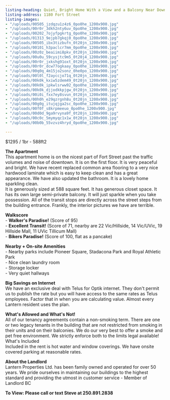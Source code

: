 ```yaml
---
listing-heading: Quiet, Bright Home With a View and a Balcony Near Downtown
listing-address: 1180 Fort Street
listing-images:
- "/uploads/00505_jzdqzu1z4z6_0po0he_1200x900.jpg"
- "/uploads/00r0r_3dkh2nty6uv_0po0he_1200x900.jpg"
- "/uploads/00202_7ojyfpgkrtg_0po0he_1200x900.jpg"
- "/uploads/01313_9ejpb7gkqj0_0po0he_1200x900.jpg"
- "/uploads/00505_ibx3tizbufn_0t20jn_1200x900.jpg"
- "/uploads/00101_h3paclcr7mm_0po0he_1200x900.jpg"
- "/uploads/00z0z_beaiimi8pkv_0t20jn_1200x900.jpg"
- "/uploads/00u0u_59cysjtc9m5_0t20j4_1200x900.jpg"
- "/uploads/00r0r_jxkshg91oxt_0t20jn_1200x900.jpg"
- "/uploads/00r0r_dcw77ogkaay_0po0he_1200x900.jpg"
- "/uploads/00q0q_4m15jo2sonz_0he0po_1200x900.jpg"
- "/uploads/00l0l_f2ayccjo71q_0t20jn_1200x900.jpg"
- "/uploads/00k0k_kxiw5zdem49_0t20jn_1200x900.jpg"
- "/uploads/00k0k_ipkwlsrww92_0po0he_1200x900.jpg"
- "/uploads/00k0k_djjodkkpjgw_0t20jn_1200x900.jpg"
- "/uploads/00i0i_fxx7ey8svun_0t20jn_1200x900.jpg"
- "/uploads/00h0h_e29qzrgnh8u_0t20jn_1200x900.jpg"
- "/uploads/00g0g_itujqjga2sc_0po0he_1200x900.jpg"
- "/uploads/00f0f_s8krpmeeuo_0po0he_1200x900.jpg"
- "/uploads/00d0d_9ga9rvyna9f_0t20jn_1200x900.jpg"
- "/uploads/00c0c_5mymyqc1x1w_0t20jn_1200x900.jpg"
- "/uploads/00b0b_55vzvz4hryd_0po0he_1200x900.jpg"

---
```

$1295 / 1br - 588ft2

**The Apartment**  
This apartment home is on the nicest part of Fort Street past the traffic volumes and noise of downtown. It is on the first floor. It is very peaceful and bright. We have recent replaced common area flooring to a very nice hardwood laminate which is easy to keep clean and has a great appearance. We have also updated the bathroom. It is a lovely home sparkling clean.  
It is generously sized at 588 square feet. It has generous closet space. It has its own large semi-private balcony. It will just sparkle when you take possession. All of the transit stops are directly across the street steps from the building entrance. Frankly, the interior pictures we have are terrible.  
  
**Walkscore**  
\- **Walker's Paradise!** (Score of 95)  
\- **Excellent Transit!** (Score of 71, nearby are 22 Vic/Hillside, 14 Vic/UVic, 19 Hillside Mall, 11 UVic Tillicum Mall)  
\- **Bikers Paradise!** (Score of 100, flat as a pancake)  
  
**Nearby + On-site Amenities**  
\- Nearby parks include Pioneer Square, Stadacona Park and Royal Athletic Park  
\- Nice clean laundry room  
\- Storage locker  
\- Very quiet hallways  
  
**Big Savings on Internet**  
We have an exclusive deal with Telus for Optik internet. They don't permit us to publish the rate but you will have access to the same rates as Telus employees. Factor that in when you are calculating value. Almost every Lantern resident uses the plan.  
  
**What's Allowed and What's Not!**  
All of our tenancy agreements contain a non-smoking term. There are one or two legacy tenants in the building that are not restricted from smoking in their units and on their balconies. We do our very best to offer a smoke and pet free environment. We strictly enforce both to the limits legal available!  
What's Included  
Included in the rent is hot water and window coverings. We have onsite covered parking at reasonable rates. 

**About the Landlord**  
Lantern Properties Ltd. has been family owned and operated for over 50 years. We pride ourselves in maintaining our buildings to the highest standard and providing the utmost in customer service - Member of Landlord BC

**To View: Please call or text Steve at 250.891.2838**